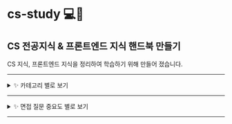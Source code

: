 # cs-study 💻📕
## CS 전공지식 & 프론트엔드 지식 핸드북 만들기
CS 지식, 프론트엔드 지식을 정리하여 학습하기 위해 만들어 졌습니다.

***
<details>
<summary>✨ 카테고리 별로 보기</summary>

# 📌 Computer Science
- Network
    - [http & https](/computer-science/network/http_https.md)
# 📌 Languages
- CSS
    - [margin & padding](/languages/css/magin_padding.md)
    - [position](/languages/css/position.md)
- Javascript
    - [자바스크립트는 어떤 언어인가요?](/languages/javascript/javascript.md)
    - [자바스크립트의 런타임](/languages/javascript/runtime.md)스크립트의 런타임](/languages/javascript/runtime.md)
    - [자바스크립트에서의 비동기처리](/languages/javascript/async.md)
    - [클로저](/languages/javascript/closure.md)
    - [호이스팅](/languages/javascript/hoisting.md)
    - [this](/languages/javascript/this.md)
    - [null, undefined, undeclared, NaN](/languages/javascript/null_undefined_nan.md)
    - [event delegation](/languages/javascript/event_delegation.md)
# 📌 Web
- [브라우저 동작 원리](/web/browser_works.md)
- [브라우저 스토리지](/web/browser_storage.md)
- [Reflow & Repaint](/web/reflow_repaint.md)
- [Reflow 최적화](/web/reflow_optimization.md)
- [REST API](/web/rest_api.md)
- [SSR & CSR](/web/SSR_CSR.md)
- [SPA](/web/SPA.md)
</details>

***
<details>
<summary>✨ 면접 질문 중요도 별로 보기</summary>

# 📚 목차
- [🙇🏻‍♀️소개](#🙇🏻‍♀️-소개)
- [⭐⭐⭐⭐⭐](#⭐⭐⭐⭐⭐)
- [⭐⭐⭐⭐](#⭐⭐⭐⭐)
- [⭐⭐⭐](#⭐⭐⭐)
- [⭐⭐](#⭐⭐)
- [⭐](#⭐)

# 🙇🏻‍♀️ 소개

# ⭐⭐⭐⭐⭐
    프론트 엔지니어를 꿈꾼다면 정확하게 알고 있어야 하는 것들이며 하나라도 모르면 떨어진다고 봐도 무방합니다.
    꼭 알고 넘어가야 합니다.
1. [브라우저 동작 원리에 대해 설명해 주세요.](/web/browser_works.md)
2. [http와 https에 대해 설명해 주세요.](/computer-science/network/http_https.md)
3. [reflow와 repaint가 실행되는 시점에 대해 설명해 주세요.](/web/reflow_repaint.md)
4. [reflow 최적화에 대해 아는 대로 설명해 주세요.](/web/reflow_optimization.md)
5. [호이스팅에 대해 설명해 주세요.](/languages/javascript/hoisting.md)
6. [클로저에 대해 설명해 주세요.](/languages/javascript/closure.md)
7. [css에서 margin과 padding 의 차이점을 설명해 주세요.](/languages/css/magin_padding.md)
8. [css에서 position은 어떻게 사용하나요?](/languages/css/position.md)
9. [REST API란 무엇인가요?](/web/rest_api.md)
10. GET, POST가 어떻게 다른지 설명해 주세요.
# ⭐⭐⭐⭐
    90% 이상을 알아야 하며 많이 대답한다고 좋은게 아니라 정확하게 대답해야 합니다.
    본인이 프론트엔드 엔지니어라고 말하고 싶다면 필수적으로 알아야 합니다.
11. [this의 용법을 아는 대로 설명해 주세요.](/languages/javascript/this.md)
12. [브라우저 저장소의 종류와 차이점을 설명해 주세요.](/web/browser_storage.md)
13. [자바스크립트에서 비동기적으로 코딩하는 법을 설명해 주세요.](/languages/javascript/async.md)
14. [SSR과 CSR의 차이에 대해 설명해 주세요.](/web/SSR_CSR.md)
15. [SPA에 대해 설명해 주세요.](/web/SPA.md)
16. [null, undefined, undeclared, NaN에 대해 설명해 주세요.](/languages/javascript/null_undefined_nan.md)
17. [이벤트 버블링, 이벤트 캡처링, 이벤트 위임에 대해 설명해 주세요.](/languages/javascript/event_delegation.md)
18. [자바스크립트는 어떤 언어인가요?](/languages/javascript/javascript.md)
19. [자바스크립트의 런타임에 대해 설명해 주세요.](/languages/javascript/runtime.md)]
# ⭐⭐⭐
# ⭐⭐
# ⭐
</details>

***